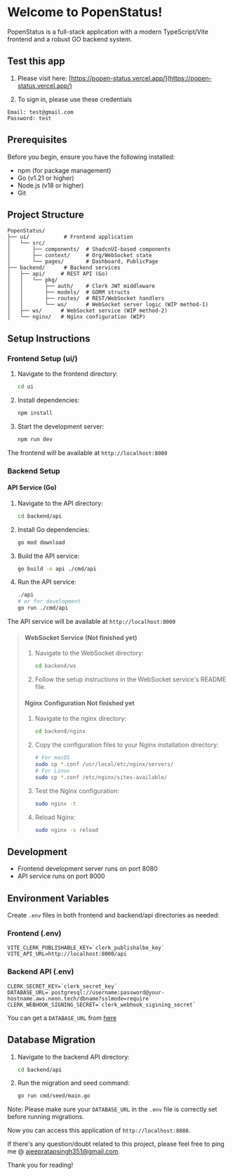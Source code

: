 # Welcome to PopenStatus!

PopenStatus is a full-stack application with a modern TypeScript/Vite frontend and a robust GO backend system.

## Test this app

1. Please visit here: [https://popen-status.vercel.app/](https://popen-status.vercel.app/)

2. To sign in, please use these credentials

```
Email: test@gmail.com
Password: test
```

## Prerequisites

Before you begin, ensure you have the following installed:
- npm (for package management)
- Go (v1.21 or higher)
- Node.js (v18 or higher)
- Git

## Project Structure

```
PopenStatus/
├── ui/           # Frontend application
│   └── src/
│       ├── components/  # ShadcnUI-based components
│       ├── context/     # Org/WebSocket state
│       └── pages/       # Dashboard, PublicPage
├── backend/      # Backend services
│   ├── api/     # REST API (Go)
│   │   └── pkg/
│   │       ├── auth/    # Clerk JWT middleware
│   │       ├── models/  # GORM structs
│   │       ├── routes/  # REST/WebSocket handlers
│   │       └── ws/      # WebSocket server logic (WIP method-1)
│   ├── ws/      # WebSocket service (WIP method-2)
│   └── nginx/   # Nginx configuration (WIP)
```

## Setup Instructions

### Frontend Setup (ui/)

1. Navigate to the frontend directory:
   ```bash
   cd ui
   ```

2. Install dependencies:
   ```bash
   npm install
   ```

3. Start the development server:
   ```bash
   npm run dev
   ```

The frontend will be available at `http://localhost:8080`

### Backend Setup

#### API Service (Go)

1. Navigate to the API directory:
   ```bash
   cd backend/api
   ```

2. Install Go dependencies:
   ```bash
   go mod download
   ```

3. Build the API service:
   ```bash
   go build -o api ./cmd/api
   ```

4. Run the API service:
   ```bash
   ./api
   # or for development
   go run ./cmd/api
   ```

The API service will be available at `http://localhost:8000`

> #### WebSocket Service (Not finished yet)
> 
> 1. Navigate to the WebSocket directory:
>    ```bash
>    cd backend/ws
>    ```
> 
> 2. Follow the setup instructions in the WebSocket service's README file.
> 
> #### Nginx Configuration Not finished yet
> 
> 1. Navigate to the nginx directory:
>    ```bash
>    cd backend/nginx
>    ```
> 
> 2. Copy the configuration files to your Nginx installation directory:
>    ```bash
>    # For macOS
>    sudo cp *.conf /usr/local/etc/nginx/servers/
>    # For Linux
>    sudo cp *.conf /etc/nginx/sites-available/
>    ```
> 
> 3. Test the Nginx configuration:
>    ```bash
>    sudo nginx -t
>    ```
> 
> 4. Reload Nginx:
>    ```bash
>    sudo nginx -s reload
>    ```

## Development

- Frontend development server runs on port 8080
- API service runs on port 8000

## Environment Variables

Create `.env` files in both frontend and backend/api directories as needed:

### Frontend (.env)
```
VITE_CLERK_PUBLISHABLE_KEY=`clerk_publishalbe_key`
VITE_API_URL=http://localhost:8000/api
```

### Backend API (.env)
```
CLERK_SECRET_KEY=`clerk_secret_key`
DATABASE_URL=`postgresql://username:password@your-hostname.aws.neon.tech/dbname?sslmode=require`
CLERK_WEBHOOK_SIGNING_SECRET=`clerk_webhook_sigining_secret`
```

You can get a `DATABASE_URL` from [here](https://console.neon.tech/app/projects)


## Database Migration

1. Navigate to the backend API directory:
   ```bash
   cd backend/api
   ```

2. Run the migration and seed command:
   ```bash
   go run cmd/seed/main.go
   ```

Note: Please make sure your `DATABASE_URL` in the `.env` file is correctly set before running migrations.


Now you can access this application of `http://localhost:8080`.

If there's any question/doubt related to this project, please feel free to ping me @ [ajeepratapsingh351@gmail.com](ajeepratapsingh351@gmail.com).

Thank you for reading!

